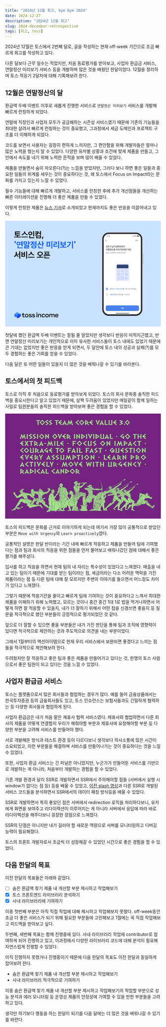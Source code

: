 ```yaml
---
title: "2024년 12월 회고, bye bye 2024"
date: 2024-12-27
description: "2024년 12월 회고"
slug: 2024-december-retrospective
tags: [회고, toss]
---
```


2024년 12월은 토스에서 2번째 달로, 글을 작성하는 현재 off-week 기간으로 조금 빠르게 회고를 작성하고 있다.

다른 달보다 근무 일수는 적었지만, 처음 동료평가를 받아보고, 사업자 환급금 서비스, 연말정산 미리보기 서비스 등을 개발하며 많은 것을 배웠던 한달이었다.
12월을 정리하며 토스 적응기 2달차에 대해 기록해보려 한다.

## 12월은 연말정산의 달

환급액 두배 이벤트 이후로 새롭게 진행한 서비스로 `연말정산 미리보기` 서비스를 개발해 빠르게 런칭하게 되었다.

연말에 직장인과 사업자 모두가 궁금해하는 시즌성 서비스였기 때문에 기존의 기능들을 최대한 살려서 빠르게 런칭하는 것이 중요했고, 그과정에서 세금 도메인과 프로젝트 구조를 더 이해하게 되었다.

코드를 보면서 사용자는 굉장히 편하게 느끼지만, 그 편안함을 위해 개발자들은 얼마나 많은 노력을 했는지 알 수 있었다. 다양한 유저별 상황과 조건에 맞게 제품을 만들고, 그안에서 속도를 내기 위해 노력한 흔적을 보며 많이 배울 수 있었다.

제품을 만들면서 숨이 차오른다(?)는 느낌을 받았지만, 그러다 보니 하면 좋은 일들과 중요한 일들의 위계를 세우는 것이 중요하다는 것, 왜 토스에서 Focus on Impact라는 문화를 가지고 있는지 느낄 수 있었다.

필수 기능들에 대해 빠르게 개발하고, 서비스를 런칭한 후에 추가 개선점들을 개선하는 빠른 이터레이션을 진행해 더 좋은 제품을 만들 수 있었다.

이렇게 런칭한 제품은 [뉴스 기사](https://www.etnews.com/20241121000231)로 소개되었고 현재까지도 좋은 반응을 이끌어내고 있다.

![연말정산 미리보기 기사](annualSettlement.png)

첫달에 했던 환급액 두배 이벤트는 잘될 줄 알았지만 생각보다 반응이 미적지근했고, 반면 연말정산 미리보기는 개인적으로 이미 유사한 서비스들이 토스 내에도 있었기 때문에 큰 기대는 없었지만 좋은 반응을 받게 되면서, 두 달안에 토스 내의 성공과 실패(?)를 모두 경험하는 좋은 기회를 얻을 수 있었다.

다음 달은 또 어떤 일들이 있을지 더 많은 것을 배워나갈 수 있기를 바라본다.

## 토스에서의 첫 피드백

토스로 이직 후 처음으로 동료평가를 받아보게 되었다. 토스의 회사 문화중 솔직한 피드백을 중요시한다고 알고 있었기 때문에, 살짝 두려움이 있었지만 매일같이 함께 일하는 사일로 팀원분들의 솔직한 피드백을 받아보며 좋은 경험을 할 수 있었다.

![토스의 문화](toss-culture.png)

토스의 피드백은 문화를 근거로 이야기하게 되는데 여기서 가장 많이 공통적으로 받았던 부분은 `Move with Urgency`와 `Learn proactively`였다.

공통적인 설명은 한달 반이라는 기간 내에 빠르게 적응하고 제품을 만들어 팀에 기여했다는 점과 팀과 회사의 적응을 위한 점들을 먼저 물어보고 배워나갔던 점에 대해서 좋은 평가를 해주셨다.

입사를 하고 적응을 하면서 현재 팀의 내 자리는 특수성이 있었다고 느껴졌다. 매출을 내고 있는 팀이기 때문에 기대를 받는 팀이라는 점, 세금이라는 다소 어려운 맥락을 가진 제품이라는 점 등 다른 팀에 대해 잘 모르지만 주변의 이야기를 들으면서 어느정도 차이가 있다고 느껴졌다.

그렇기 때문에 적응기간을 줄이고 빠르게 팀에 기여하는 것이 중요하다고 느껴서 최대한 제품을 이해하기 위해 노력했고, 모르는 것이나 중간 중간 1대 1로 밥을 먹거나하면서 어떻게 하면 잘 적응할 수 있을지, 내가 더 잘하기 위해서 어떤 점을 신경쓰면 좋을지 등 질문을 적극적으로 했던 부분들이 긍정적으로 평가되었던 것 같다.

앞으로 더 잘할 수 있으면 좋을 부분들은 내가 가진 판단을 통해 팀과 조직에 영향력이 있다면 적극적으로 제안하는 것과 주도적으로 의견을 내는 부분이었다.

그래서 1월부터의 액션아이템으로 현재 우리 서비스에서 보완되면 좋겠다고 느끼는 점들을 적극적으로 제안해보려 한다.

두려웠지만 잘 적응하고 좋은 팀과 좋은 제품을 만들어가고 있다는 것, 한명의 토스 사람으로서 좋은 팀원이 되고 있다는 것을 느낄 수 있었다.

## 사업자 환급금 서비스

토스는 플랫폼으로서 많은 회사들과 협업하는 경우가 많다. 예를 들어 금융상품에서는 한국투자증권 등의 금융회사들도 있고, 토스 인슈런스는 보험사들과도 긴밀하게 협력하는 등 다양한 회사들과 협업하게 된다.

사업자 환급금은 내가 처음 맡은 제휴사 협력 서비스였다. 제휴사와 협업하면서 다른 회사의 제품을 어떻게 연결할지 우리가 해줘야할 부분과 제휴사에 요청해야할 부분 등 다양한 부분을 고려해 서비스를 만들어야 했다.

서로 개발해온 방식과 테스트 환경 등이 다르다보니 생각보다 의사소통에 많은 시간이 소요되었고, 이런 부분들을 해결하며 서비스를 만들어나가는 것이 중요하다는 것을 느낄 수 있었다.

또한, 사업자 환급 서비스는 긴 퍼널은 아니었지만, 누군가가 만들어둔 서비스를 기반으로 개발하는 게 아니라, 처음부터 개발하는 경험을 할 수 있었다.

기존 개발 환경과 달리 SSR로 개발하면서 SSR에서 주의해야할 점들 (서버에서 실행 시 window가 없다는 점 등) 등을 배울 수 있었고, [이전 slash 영상](https://www.youtube.com/watch?v=IKyA8BKxpXc)과 다른 SSR로 개발된 서비스 코드들을 분석하면서 SSR에서의 데이터 패칭 방식등을 배울 수 있었다.

SSR로 개발하면서 특히 좋았던 점은 서버에서 redirection 로직을 처리하다보니, 유저에게 화면을 보여주고 리다이렉션이 이루어지는 게 아니라 서버에서 응답에 따라 바로 리다이렉션을 해주다보니 굉장한 장점으로 느껴졌다.

SSR의 단점은 아니지만 내가 길러야 할 새로운 역량으로 서버를 모니터링하고 디버깅 능력이 필요해졌다.

토스의 프론트 개발자로서 조금씩 더 성장해갈 수 있었던 시간으로 좋은 경험을 할 수 있었다.

## 다음 한달의 목표

이전 한달의 목표들은 아래와 같았다.

- [ ] 숨은 환급액 찾기 제품 내 개선할 부분 제시하고 작업해보기
- [x] 토스 프론트엔드 라이브러리 분석하기
- [x] 사내 라이브러리에 기여하기

이중 첫번째 부분은 아직 직접 작업에 대해 제시하고 작업해보지 못했다. off-week동안 조금 더 좋은 서비스가 되기 위해 필요한 부분들에 고민해보고 1월에는 꼭 직접 작업해보고 피드백을 받아보고 싶다.

두번째, 세번째 목표는 함께 진행중에 있다. 사내 라이브러리 작업에 contributor로 참여하게 되어 진행하고 있고, 이과정에서 다양한 라이브러리 코드에 대해 분석이 필요해 자연스럽게 진행할 수 있었다.

아직 진행하지 못했거나 진행중이기 때문에 다음 한달의 목표도 이전 한달과 동일하게 잡아보려 한다.

- 숨은 환급액 찾기 제품 내 개선할 부분 제시하고 작업해보기
- 사내 라이브러리 적극적으로 기여하기

이중 숨은 환급액 찾기 제품 내 개선할 부분 제시하고 작업해보기의 작업할 부분으로 성능 분석과 에러 모니터링 등 운영상 제품의 안정성에 기여할 수 있을 만한 부분들을 고려하고 있다.

생각만 하기보다 행동을 하는 한달이 되기를 다음 달에는 더 많은 것을 배워나갈 수 있기를 바란다.
